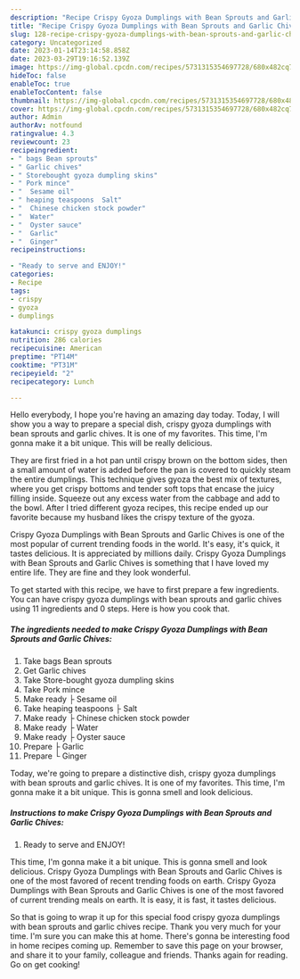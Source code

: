```yaml
---
description: "Recipe Crispy Gyoza Dumplings with Bean Sprouts and Garlic Chives yang Delicious"
title: "Recipe Crispy Gyoza Dumplings with Bean Sprouts and Garlic Chives yang Delicious"
slug: 128-recipe-crispy-gyoza-dumplings-with-bean-sprouts-and-garlic-chives-yang-delicious
category: Uncategorized
date: 2023-01-14T23:14:58.858Z
date: 2023-03-29T19:16:52.139Z
image: https://img-global.cpcdn.com/recipes/5731315354697728/680x482cq70/crispy-gyoza-dumplings-with-bean-sprouts-and-garlic-chives-recipe-main-photo.jpg
hideToc: false
enableToc: true
enableTocContent: false
thumbnail: https://img-global.cpcdn.com/recipes/5731315354697728/680x482cq70/crispy-gyoza-dumplings-with-bean-sprouts-and-garlic-chives-recipe-main-photo.jpg
cover: https://img-global.cpcdn.com/recipes/5731315354697728/680x482cq70/crispy-gyoza-dumplings-with-bean-sprouts-and-garlic-chives-recipe-main-photo.jpg
author: Admin
authorAv: notfound
ratingvalue: 4.3
reviewcount: 23
recipeingredient:
- " bags Bean sprouts"
- " Garlic chives"
- " Storebought gyoza dumpling skins"
- " Pork mince"
- "  Sesame oil"
- " heaping teaspoons  Salt"
- "  Chinese chicken stock powder"
- "  Water"
- "  Oyster sauce"
- "  Garlic"
- "  Ginger"
recipeinstructions:

- "Ready to serve and ENJOY!"
categories:
- Recipe
tags:
- crispy
- gyoza
- dumplings

katakunci: crispy gyoza dumplings 
nutrition: 286 calories
recipecuisine: American
preptime: "PT14M"
cooktime: "PT31M"
recipeyield: "2"
recipecategory: Lunch

---
```



Hello everybody, I hope you're having an amazing day today. Today, I will show you a way to prepare a special dish, crispy gyoza dumplings with bean sprouts and garlic chives. It is one of my favorites. This time, I'm gonna make it a bit unique. This will be really delicious.

They are first fried in a hot pan until crispy brown on the bottom sides, then a small amount of water is added before the pan is covered to quickly steam the entire dumplings. This technique gives gyoza the best mix of textures, where you get crispy bottoms and tender soft tops that encase the juicy filling inside. Squeeze out any excess water from the cabbage and add to the bowl. After I tried different gyoza recipes, this recipe ended up our favorite because my husband likes the crispy texture of the gyoza.

Crispy Gyoza Dumplings with Bean Sprouts and Garlic Chives is one of the most popular of current trending foods in the world. It's easy, it's quick, it tastes delicious. It is appreciated by millions daily. Crispy Gyoza Dumplings with Bean Sprouts and Garlic Chives is something that I have loved my entire life. They are fine and they look wonderful.


To get started with this recipe, we have to first prepare a few ingredients. You can have crispy gyoza dumplings with bean sprouts and garlic chives using 11 ingredients and 0 steps. Here is how you cook that.

<!--inarticleads1-->

##### The ingredients needed to make Crispy Gyoza Dumplings with Bean Sprouts and Garlic Chives:

1. Take  bags Bean sprouts
1. Get  Garlic chives
1. Take  Store-bought gyoza dumpling skins
1. Take  Pork mince
1. Make ready  ├ Sesame oil
1. Take  heaping teaspoons ├ Salt
1. Make ready  ├ Chinese chicken stock powder
1. Make ready  ├ Water
1. Make ready  ├ Oyster sauce
1. Prepare  ├ Garlic
1. Prepare  └ Ginger


Today, we&#39;re going to prepare a distinctive dish, crispy gyoza dumplings with bean sprouts and garlic chives. It is one of my favorites. This time, I&#39;m gonna make it a bit unique. This is gonna smell and look delicious. 

<!--inarticleads2-->

##### Instructions to make Crispy Gyoza Dumplings with Bean Sprouts and Garlic Chives:


1. Ready to serve and ENJOY!

This time, I&#39;m gonna make it a bit unique. This is gonna smell and look delicious. Crispy Gyoza Dumplings with Bean Sprouts and Garlic Chives is one of the most favored of recent trending foods on earth. Crispy Gyoza Dumplings with Bean Sprouts and Garlic Chives is one of the most favored of current trending meals on earth. It is easy, it is fast, it tastes delicious. 

So that is going to wrap it up for this special food crispy gyoza dumplings with bean sprouts and garlic chives recipe. Thank you very much for your time. I'm sure you can make this at home. There's gonna be interesting food in home recipes coming up. Remember to save this page on your browser, and share it to your family, colleague and friends. Thanks again for reading. Go on get cooking!
